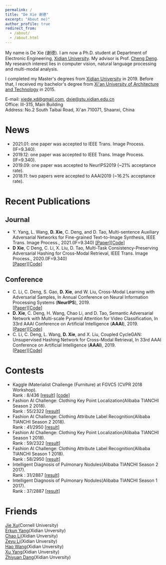 ```yaml
---
permalink: /
title: "De Xie 谢德"
excerpt: "About me)"
author_profile: true
redirect_from: 
  - /about/
  - /about.html
---
```


My name is De Xie (谢德). I am now a Ph.D. student at Department of Electronic Engineering, [Xidian University](http://www.xidian.edu.cn/). My advisor is Prof. [Cheng Deng](http://see.xidian.edu.cn/faculty/chdeng/). My research interest lies in computer vision, natural language processing and multi-modal analysis.

I completed my Master's degrees from [Xidian University](http://www.xidian.edu.cn/) in 2019. Before that, I received my bachelor's degree from [Xi'an University of Architecture and Technology](http://www.xauat.edu.cn/zh-cn/index.php) in 2015.  

E-mail:  xiede.xd@gmail.com, dxie@stu.xidian.edu.cn  
Office:  III-315, Main Building  
Address: No.2 South Taibai Road, Xi'an 710071, Shaanxi, China  

News
======
* 2021.01: one paper was accepted to IEEE Trans. Image Process.(IF=9.340).
* 2019.12: one paper was accepted to IEEE Trans. Image Process.(IF=9.340).
* 2019.09: one paper was accepted to NeurIPS2019 (~21% acceptance rate).
* 2018.11: two papers were accepted to AAAI2019 (~16.2% acceptance rate). 


Recent Publications
======

Journal
------
* Y. Yang, L. Wang, **D. Xie**, C. Deng, and D. Tao, Multi-sentence Auxiliary Adversarial Networks for Fine-grained Text-to-Image Synthesis, IEEE Trans. Image Process., 2021.(IF=9.340)
[[Paper]]()[[Code]]()
* **D Xie**, C Deng, C. Li, X. Liu, D. Tao, Multi-Task Consistency-Preserving Adversarial Hashing for Cross-Modal Retrieval, IEEE Trans. Image Process., 2020.(IF=9.340)  
[[Paper]]()[[Code]]()


Conference
------
* C. Li, C. Deng, S. Gao, **D. Xie**, and W. Liu, Cross-Modal Learning with Adversarial Samples, In Annual Conference on Neural Information Processing Systems (**NeurIPS**), 2019.  
[[Paper]]()[[Code]]()
* **D. Xie**, C. Deng, H. Wang, Chao Li, and D. Tao, Semantic Adversarial Network with Multi-scale Pyramid Attention for Video Classification, In 33rd AAAI Conference on Artificial Intelligence (**AAAI**), 2019.  
[[Paper]]()[[Code]]()
* C. Li, C. Deng, L. Wang, **D. Xie**, and X. Liu, Coupled CycleGAN: Unsupervised Hashing Network for Cross-Modal Retrieval, In 33rd AAAI Conference on Artificial Intelligence (**AAAI**), 2019.  
[[Paper]]()[[Code]]()



Contests
======
* Kaggle iMaterialist Challenge (Furniture) at FGVC5 (CVPR 2018 Workshop).  
Rank : 8/436 [[result]](https://www.kaggle.com/c/imaterialist-challenge-furniture-2018/leaderboard) [[code]](https://github.com/ShadowXIEDE/imaterialist2018)
* Fashion AI Challenge: Clothing Key Point Localization(Alibaba TIANCHI Season 2 2018).  
Rank : 55/2322 [[result]](https://tianchi.aliyun.com/user/certificate.htm?spm=5176.100150.711.7.4d0627849zW9Kv&raceId=231648&season=1)
* Fashion AI Challenge: Clothing Attribute Label Recognition(Alibaba TIANCHI Season 2 2018).  
Rank : 41/2950 [[result]](https://tianchi.aliyun.com/user/certificate.htm?spm=5176.100150.711.10.4d0627849zW9Kv&raceId=231649&season=1)
* Fashion AI Challenge: Clothing Key Point Localization(Alibaba TIANCHI Season 1 2018).  
Rank : 59/2322 [[result]](https://tianchi.aliyun.com/user/certificate.htm?spm=5176.100150.711.6.4d0627849zW9Kv&raceId=231648&season=0)
* Fashion AI Challenge: Clothing Attribute Label Recognition(Alibaba TIANCHI Season 1 2018).  
Rank : 58/2950 [[result]](https://tianchi.aliyun.com/user/certificate.htm?spm=5176.100150.711.9.4d0627849zW9Kv&raceId=231649&season=0)
* Intelligent Diagnosis of Pulmonary Nodules(Alibaba TIANCHI Season 2 2017).  
Rank : 31/2887 [[result]](https://tianchi.aliyun.com/user/certificate.htm?spm=5176.100150.711.9.69322009LOjfnv&raceId=231601&season=1)
* Intelligent Diagnosis of Pulmonary Nodules(Alibaba TIANCHI Season 1 2017).  
Rank : 37/2887 [[result]](https://tianchi.aliyun.com/user/certificate.htm?spm=5176.100150.711.8.69322009LOjfnv&raceId=231601&season=0)


 
Friends
======
[Jie Xu](https://jxu1991.github.io/)(Cornell University)  
[Erkun Yang](https://yangerkun.github.io/)(Xidian Unversity)  
[Chao Li](https://chaoli1991.github.io/)(Xidian Unversity)  
[Zeyu Li](https://zeyuli1990.github.io/)(Xidian Unversity)  
[Hao Wang](https://haowang1992.github.io/)(Xidian Unversity)  
[Xu Yang](https://xdxuyang.github.io/)(Xidian Unversity)  
[Zhiyuan Dang](https://zhiyuandang.github.io/)(Xidian Unversity)  

